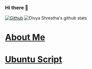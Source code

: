 ### Hi there 👋
[![Github](https://img.shields.io/github/followers/anilnabin25?label=Follow&style=social)](https://github.com/anilnabin25)
![Divya Shrestha's github stats](https://github-readme-stats.vercel.app/api?username=anilnabin25&show_icons=true&count_private=true&line_height=20&theme=radical)
# [About Me](http://divyashr.com.np/)

# [Ubuntu Script](https://github.com/anilnabin25/ubuntu-scripts)


<!--
**anilnabin25/anilnabin25** is a ✨ _special_ ✨ repository because its `README.md` (this file) appears on your GitHub profile.

Here are some ideas to get you started:

- 🔭 I’m currently working on ...
- 🌱 I’m currently learning ...
- 👯 I’m looking to collaborate on ...
- 🤔 I’m looking for help with ...
- 💬 Ask me about ...
- 📫 How to reach me: ...
- 😄 Pronouns: ...
- ⚡ Fun fact: ...
-->
